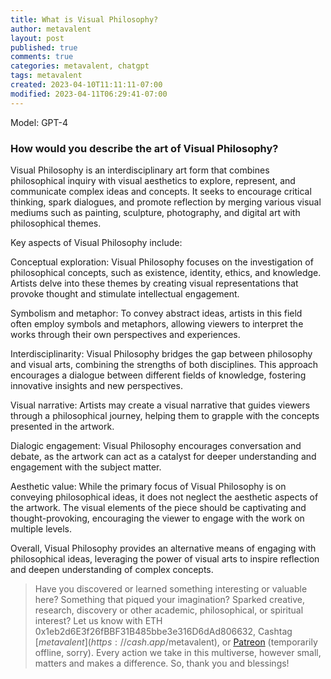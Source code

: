 ```yaml
---
title: What is Visual Philosophy?
author: metavalent
layout: post
published: true
comments: true
categories: metavalent, chatgpt
tags: metavalent
created: 2023-04-10T11:11:11-07:00
modified: 2023-04-11T06:29:41-07:00
---
```


Model: GPT-4

### How would you describe the art of Visual Philosophy?

Visual Philosophy is an interdisciplinary art form that combines philosophical inquiry with visual aesthetics to explore, represent, and communicate complex ideas and concepts. It seeks to encourage critical thinking, spark dialogues, and promote reflection by merging various visual mediums such as painting, sculpture, photography, and digital art with philosophical themes.

Key aspects of Visual Philosophy include:

Conceptual exploration: Visual Philosophy focuses on the investigation of philosophical concepts, such as existence, identity, ethics, and knowledge. Artists delve into these themes by creating visual representations that provoke thought and stimulate intellectual engagement.

Symbolism and metaphor: To convey abstract ideas, artists in this field often employ symbols and metaphors, allowing viewers to interpret the works through their own perspectives and experiences.

Interdisciplinarity: Visual Philosophy bridges the gap between philosophy and visual arts, combining the strengths of both disciplines. This approach encourages a dialogue between different fields of knowledge, fostering innovative insights and new perspectives.

Visual narrative: Artists may create a visual narrative that guides viewers through a philosophical journey, helping them to grapple with the concepts presented in the artwork.

Dialogic engagement: Visual Philosophy encourages conversation and debate, as the artwork can act as a catalyst for deeper understanding and engagement with the subject matter.

Aesthetic value: While the primary focus of Visual Philosophy is on conveying philosophical ideas, it does not neglect the aesthetic aspects of the artwork. The visual elements of the piece should be captivating and thought-provoking, encouraging the viewer to engage with the work on multiple levels.

Overall, Visual Philosophy provides an alternative means of engaging with philosophical ideas, leveraging the power of visual arts to inspire reflection and deepen understanding of complex concepts.

<!-- 
Watch [Video_Title](https://youtu.be/12345) if the embed below does not behave nicely. 

<div class="embed-container"><iframe width="560" height="315" src="https://www.youtube.com/embed/12345" title="YouTube video player" frameborder="0" allow="accelerometer; autoplay; clipboard-write; encrypted-media; gyroscope; picture-in-picture" allowfullscreen></iframe></div>

![alt text](/assets/images/image.jpg "title")
-->

> Have you discovered or learned something interesting or valuable here? Something that piqued your imagination? Sparked creative, research, discovery or other academic, philosophical, or spiritual interest? Let us know with ETH 0x1eb2d6E3f26fBBF31B485bbe3e316D6dAd806632, Cashtag [$metavalent](https://cash.app/$metavalent), or [Patreon](https://patreon.com/) (temporarily offline, sorry). Every action we take in this multiverse, however small, matters and makes a difference. So, thank you and blessings!
